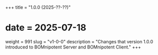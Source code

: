 +++
title = "1.0.0 (2025-??-??)"
# date = 2025-07-18
weight = 991
slug = "v1-0-0"
description = "Changes that version 1.0.0 introduced to BOMnipotent Server and BOMnipotent Client."
+++

